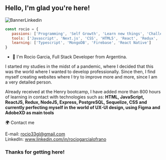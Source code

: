  <h2>
  Hello, I'm glad you're here!
</h2>

 ![BannerLinkedin](https://user-images.githubusercontent.com/76136103/186407507-d972c93c-4562-4624-998f-2a43784e7c38.png)
 
 ```js
 const rocio = {
    passions: ['Programming', 'Self Growth', 'Learn new things', 'Challenges'],
    tools: ['Javascript', 'Next.js', 'CSS', 'HTML5', 'React', 'Redux', 'Express', 'Node.js', 'PostgreSQL', ...more],
    learning: ['Typescript', 'MongoDB', 'Firebase', 'React Native']
 }
 ```
 
- 🚀 I'm Rocio Garcia, Full Stack Developer from Argentina. 

I started my studies in the midst of a pandemic, where I decided that this was the world where I wanted to develop professionally. Since then, I find myself creating websites where I try to improve more and more, since I am a very detailed person.

Already received at the Henry bootcamp, I have added more than 800 hours of learning in contact with technologies such as: **HTML, JavaScript, ReactJS, Redux, NodeJS, Express, PostgreSQL, Sequelize, CSS and currently perfecting myself in the world of UX-UI design, using Figma and AdobeXD as main tools**


🌍 Contact me

E-mail: rocio33gl@gmail.com
</br>
LinkedIn: www.linkedin.com/in/rociogarcialofrano

<h3>
Thanks for getting here!
</h3>
